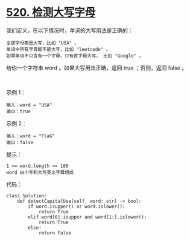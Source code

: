 # [520. 检测大写字母](https://leetcode.cn/problems/detect-capital/)

我们定义，在以下情况时，单词的大写用法是正确的：
```
全部字母都是大写，比如 "USA" 。
单词中所有字母都不是大写，比如 "leetcode" 。
如果单词不只含有一个字母，只有首字母大写， 比如 "Google" 。
```
给你一个字符串 word 。如果大写用法正确，返回 true ；否则，返回 false 。

 

示例 1：
```
输入：word = "USA"
输出：true
```
示例 2：
```
输入：word = "FlaG"
输出：false
```

提示：
```
1 <= word.length <= 100
word 由小写和大写英文字母组成
```

代码：
```python3
class Solution:
    def detectCapitalUse(self, word: str) -> bool:
        if word.isupper() or word.islower():
            return True
        elif word[0].isupper and word[1:].islower():
            return True
        else:
            return False
```